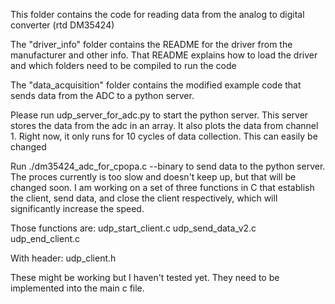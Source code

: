 This folder contains the code for reading data from the analog to digital converter (rtd DM35424)

The "driver_info" folder contains the README for the driver from the manufacturer and other info. That README explains how to load the driver and which folders need to be compiled to run the code

The "data_acquisition" folder contains the modified example code that sends data from the ADC to a python server.

Please run udp_server_for_adc.py to start the python server. This server stores the data from the adc in an array. It also plots the data from channel 1. Right now, it only runs for 10 cycles of data collection. This can easily be changed

Run ./dm35424_adc_for_cpopa.c --binary to send data to the python server. The proces currently is too slow and doesn't keep up, but that will be changed soon. I am working on a set of three functions in C that establish the client, send data, and close the client respectively, which will significantly increase the speed.

Those functions are:
udp_start_client.c
udp_send_data_v2.c
udp_end_client.c

With header:
udp_client.h

These might be working but I haven't tested yet. They need to be implemented into the main c file.